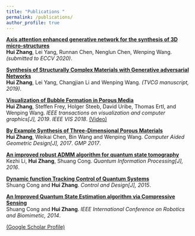 ```yaml
---
title: "Publications "
permalink: /publications/
author_profile: true
---
```


<b>[Axis attention enhanced generative network for the synthesis of 3D micro-structures](https://huizh01.github.io/files/TVCG19.pdf)</b><br>
<b>Hui Zhang</b>, Lei Yang, Runnan Chen, Nenglun Chen, Wenping Wang.
<i>(submitted to ECCV 2020)</i>.

<b>[Synthesis of Structurally Complex Materials with Generative adversarial Networks](https://huizh01.github.io/files/TVCG19.pdf)</b><br>
<b>Hui Zhang</b>, Lei Yang, Changjian Li and Wenping Wang.
<i>(TVCG manuscript, 2019)</i>. 

 
<b>[Visualization of Bubble Formation in Porous Media](https://huizh01.github.io/files/VIS_2018.pdf)</b> <br> 
<b>Hui Zhang</b>, Steffen Frey, Holger Steeb, David Uribe, Thomas Ertl, and Wenping Wang.
<i>IEEE transactions on visualization and computer graphics[J], 2019</i>. <i>IEEE VIS 2018</i>. [(Video)](https://huizh01.github.io/files/vis_video.mp4)

<b>[By Example Synthesis of Three-Dimensional Porous Materials](https://huizh01.github.io/files/CAGD17.pdf)</b> <br>
<b>Hui Zhang</b>, Weikai Chen, Bin Wang and Wenping Wang.
<i>Computer Aided Geometric Design[J], 2017</i>. <i>GMP 2017</i>.

<b>[An improved robust ADMM algorithm for quantum state tomography](https://huizh01.github.io/files/quantum16.pdf)</b> <br>
Kezhi Li, <b>Hui Zhang</b>, Shuang Cong.
<i>Quantum Information Processing[J], 2016</i>.  
 
<b>[Dynamic function Tracking Control of Quantum Systems](https://huizh01.github.io/files/control2015.pdf)</b> <br>
Shuang Cong and <b>Hui Zhang</b>.
<i>Control and Design[J], 2015</i>.  

<b>[An Improved Quantum State Estimation algorithm via Compressive Sensing](https://huizh01.github.io/files/robio14.pdf)</b> <br>
Shuang Cong and <b>Hui Zhang</b>.
<i>IEEE International Conference on Robotics and Biomimetic, 2014</i>.  

 
[(Google Scholar Profile)](https://scholar.google.com.hk/citations?user=9TdxN0MAAAAJ&hl=zh-CN)
